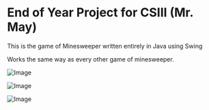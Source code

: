 
# End of Year Project for CSIII (Mr. May)

This is the game of Minesweeper written entirely in Java using Swing

Works the same way as every other game of minesweeper.

![Image](https://i.imgur.com/wgAkNWJ.png?raw=true)

![Image](https://i.imgur.com/dIynqDg.png?raw=true)

![Image](https://i.imgur.com/Cl72TnQ.png?raw=true)
